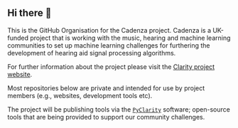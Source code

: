 ## Hi there 👋

This is the GitHub Organisation for the Cadenza project.  Cadenza is a UK-funded project that is working with the music, hearing and machine learning communities to set up machine learning challenges for furthering the development of hearing aid signal processing algorithms.

For further information about the project please visit the [Clarity project website](http://cadenzachallenge.org/).

Most repositories below are private and intended for use by project members (e.g., websites, development tools etc). 

The project will be publishing tools via the [`PyClarity`](https://github.com/claritychallenge/clarity) software; open-source tools that are being provided to support our community challenges.

